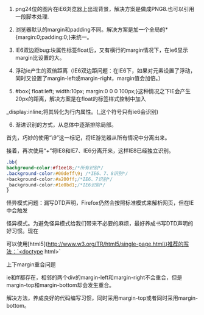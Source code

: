 1. png24位的图片在iE6浏览器上出现背景，解决方案是做成PNG8.也可以引用一段脚本处理.
2. 浏览器默认的margin和padding不同。解决方案是加一个全局的\*{margin:0;padding:0;}来统一。

3. IE6双边距bug:块属性标签float后，又有横行的margin情况下，在ie6显示margin比设置的大。

4. 浮动ie产生的双倍距离（IE6双边距问题：在IE6下，如果对元素设置了浮动，同时又设置了margin-left或margin-right，margin值会加倍。）

5. \#box{ float:left; width:10px; margin:0 0 0 100px;}这种情况之下IE会产生20px的距离，解决方案是在float的标签样式控制中加入

\_display:inline;将其转化为行内属性。\(\_这个符号只有ie6会识别\)

6. 渐进识别的方式，从总体中逐渐排除局部。

首先，巧妙的使用“\9”这一标记，将IE游览器从所有情况中分离出来。

接着，再次使用“+”将IE8和IE7、IE6分离开来，这样IE8已经独立识别。

```css
.bb{
background-color:#f1ee18;/*所有识别*/
.background-color:#00deff\9; /*IE6、7、8识别*/
+background-color:#a200ff;/*IE6、7识别*/
_background-color:#1e0bd1;/*IE6识别*/
}
```

怪异模式问题：漏写DTD声明，Firefox仍然会按照标准模式来解析网页，但在IE中会触发

怪异模式。为避免怪异模式给我们带来不必要的麻烦，最好养成书写DTD声明的好习惯。现在

可以使用\[html5\]\([http://www.w3.org/TR/html5/single-page.html\)推荐的写法：\`&lt;doctype](http://www.w3.org/TR/html5/single-page.html%29推荐的写法：`<doctype) html&gt;\`

上下margin重合问题

ie和ff都存在，相邻的两个div的margin-left和margin-right不会重合，但是margin-top和margin-bottom却会发生重合。

解决方法，养成良好的代码编写习惯，同时采用margin-top或者同时采用margin-bottom。

